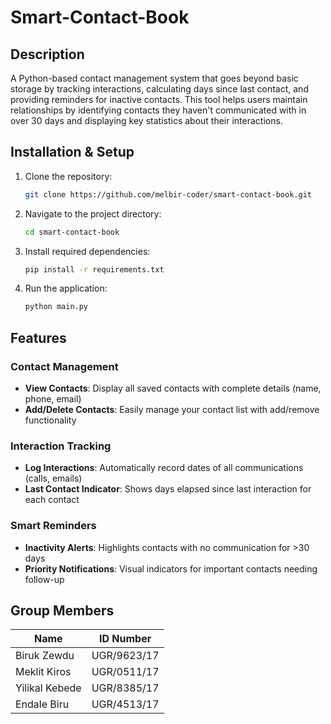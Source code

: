 # Smart-Contact-Book  

## Description 
A Python-based contact management system that goes beyond basic storage by tracking interactions, calculating days since last contact, and providing reminders for inactive contacts. This tool helps users maintain relationships by identifying contacts they haven't communicated with in over 30 days and displaying key statistics about their interactions.

## Installation & Setup

1. Clone the repository:  
   ```bash  
   git clone https://github.com/melbir-coder/smart-contact-book.git
2. Navigate to the project directory:
   ```bash   
   cd smart-contact-book
3. Install required dependencies:
   ```bash
   pip install -r requirements.txt  
4. Run the application:
   ```bash
   python main.py

## Features

### Contact Management
- **View Contacts**: Display all saved contacts with complete details (name, phone, email)
- **Add/Delete Contacts**: Easily manage your contact list with add/remove functionality
### Interaction Tracking
- **Log Interactions**: Automatically record dates of all communications (calls, emails)
- **Last Contact Indicator**: Shows days elapsed since last interaction for each contact
### Smart Reminders
- **Inactivity Alerts**: Highlights contacts with no communication for >30 days
- **Priority Notifications**: Visual indicators for important contacts needing follow-up

## Group Members

| Name             | ID Number   |
|------------------|-------------|
| Biruk Zewdu      | UGR/9623/17 |
| Meklit Kiros     | UGR/0511/17 |
| Yilikal Kebede   | UGR/8385/17 |
| Endale Biru      | UGR/4513/17 |
